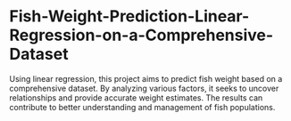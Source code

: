 # Fish-Weight-Prediction-Linear-Regression-on-a-Comprehensive-Dataset
Using linear regression, this project aims to predict fish weight based on a comprehensive dataset. By analyzing various factors, it seeks to uncover relationships and provide accurate weight estimates. The results can contribute to better understanding and management of fish populations.
